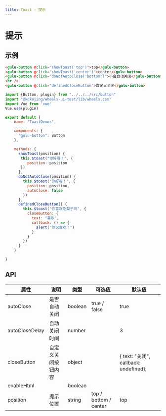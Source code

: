```yaml
---
title: Toast - 提示
---
```

# 提示

## 示例

<ClientOnly>
  <toast-demos />
</ClientOnly>


```html
<gulu-button @click="showToast('top')">top</gulu-button>
<gulu-button @click="showToast('center')">center</gulu-button>
<gulu-button @click="doNotAutoClose('bottom')">不会自动关闭</gulu-button>
<hr />
<gulu-button @click="definedCloseButton">自定义关闭</gulu-button>
```

```javascript
import {Button, plugin} from "../../../src/button"
import "@kokojing/wheels-ui-test/lib/wheels.css"
import Vue from 'vue'
Vue.use(plugin)

export default {
    name: "ToastDemos",

    components: {
      "gulu-button": Button
    },

    methods: {
      showToast(position) {
       this.$toast("你好呀！", {
          position: position
       })
      },
      doNotAutoClose(position) {
        this.$toast("你好呀！", {
          position: position,
          autoClose: false
        })
      },
      definedCloseButton() {
        this.$toast("你喜欢吃梨子吗", {
          closeButton: {
            text: "喜欢",
            callback: () => {
              alert("你说喜欢！")
            }
          }
        })
      }
    }

}
```


## API

| 属性 | 说明 | 类型   | 可选值       | 默认值 |
| ---- | ------ |------ | ------------ | ------ |
| autoClose | 是否自动关闭 | boolean | true / false | true |
| autoCloseDelay | 自动关闭时间 | number |  | 3 |
| closeButton | 自定义关闭按钮内容 | object |                       | {    text: "关闭",    callback: undefined}; |
| enableHtml |  | boolean |                       |  |
| position | 提示位置 | string | top / bottom / center | top |
